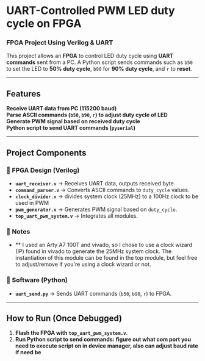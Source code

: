 # UART-Controlled PWM LED duty cycle on FPGA
### FPGA Project Using Verilog & UART

This project allows an **FPGA** to control LED duty cycle using **UART commands** sent from a PC. A Python script sends commands such as `b50` to set the LED to **50% duty cycle**, `b90` for **90% duty cycle**, and `r` to **reset**. 

---

## Features
**Receive UART data from PC (115200 baud)**  
**Parse ASCII commands (`b50`, `b90`, `r`) to adjust duty cycle of LED**  
**Generate PWM signal based on received duty cycle**  
**Python script to send UART commands (`pyserial`)**  

---

## Project Components
### 🔹 FPGA Design (Verilog)
- **`uart_receiver.v`** → Receives UART data, outputs received byte.
- **`command_parser.v`** → Converts ASCII commands to `duty_cycle` values.
- **`clock_divider.v`** → divides system clock (25MHz) to a 100Hz clock to be used in PWM
- **`pwm_generator.v`** → Generates PWM signal based on `duty_cycle`.
- **`top_uart_pwm_system.v`** → Integrates all modules.

### 🔹 Notes
- ** I used an Arty A7 100T and vivado, so I chose to use a clock wizard (IP) found in vivado to generate the 25MHz system clock. The instantiation of this module can be found in the top module, but feel free to adjust/remove if you're using a clock wizard or not.

### 🔹 Software (Python)
- **`uart_send.py`** → Sends UART commands (`b50`, `b90`, `r`) to FPGA.

---

## How to Run (Once Debugged)
1. **Flash the FPGA with `top_uart_pwm_system.v`**.
2. **Run Python script to send commands: figure out what com port you need to execute script on in device manager, also can adjust baud rate if need be**

